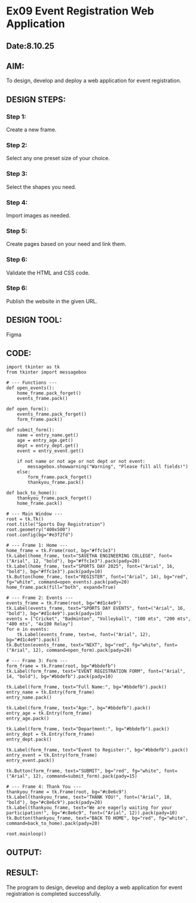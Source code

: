 # Ex09 Event Registration Web Application
## Date:8.10.25

## AIM:
To design, develop and deploy a web application for event registration.

## DESIGN STEPS:

### Step 1:
Create a new frame.

### Step 2:
Select any one preset size of your choice.

### Step 3:
Select the shapes you need.

### Step 4:
Import images as needed.

### Step 5:
Create pages based on your need and link them.

### Step 6:

Validate the HTML and CSS code.

### Step 6:

Publish the website in the given URL.

## DESIGN TOOL:
Figma

## CODE:
~~~
import tkinter as tk
from tkinter import messagebox

# --- Functions ---
def open_events():
    home_frame.pack_forget()
    events_frame.pack()

def open_form():
    events_frame.pack_forget()
    form_frame.pack()

def submit_form():
    name = entry_name.get()
    age = entry_age.get()
    dept = entry_dept.get()
    event = entry_event.get()

    if not name or not age or not dept or not event:
        messagebox.showwarning("Warning", "Please fill all fields!")
    else:
        form_frame.pack_forget()
        thankyou_frame.pack()

def back_to_home():
    thankyou_frame.pack_forget()
    home_frame.pack()

# --- Main Window ---
root = tk.Tk()
root.title("Sports Day Registration")
root.geometry("400x500")
root.config(bg="#e3f2fd")

# --- Frame 1: Home ---
home_frame = tk.Frame(root, bg="#ffc1e3")
tk.Label(home_frame, text="SAVETHA ENGINEERING COLLEGE", font=("Arial", 12, "bold"), bg="#ffc1e3").pack(pady=20)
tk.Label(home_frame, text="SPORTS DAY 2025", font=("Arial", 16, "bold"), bg="#ffc1e3").pack(pady=10)
tk.Button(home_frame, text="REGISTER", font=("Arial", 14), bg="red", fg="white", command=open_events).pack(pady=20)
home_frame.pack(fill="both", expand=True)

# --- Frame 2: Events ---
events_frame = tk.Frame(root, bg="#d1c4e9")
tk.Label(events_frame, text="SPORTS DAY EVENTS", font=("Arial", 16, "bold"), bg="#d1c4e9").pack(pady=10)
events = ["Cricket", "Badminton", "Volleyball", "100 mts", "200 mts", "400 mts", "4x100 Relay"]
for e in events:
    tk.Label(events_frame, text=e, font=("Arial", 12), bg="#d1c4e9").pack()
tk.Button(events_frame, text="NEXT", bg="red", fg="white", font=("Arial", 12), command=open_form).pack(pady=20)

# --- Frame 3: Form ---
form_frame = tk.Frame(root, bg="#bbdefb")
tk.Label(form_frame, text="EVENT REGISTRATION FORM", font=("Arial", 14, "bold"), bg="#bbdefb").pack(pady=10)

tk.Label(form_frame, text="Full Name:", bg="#bbdefb").pack()
entry_name = tk.Entry(form_frame)
entry_name.pack()

tk.Label(form_frame, text="Age:", bg="#bbdefb").pack()
entry_age = tk.Entry(form_frame)
entry_age.pack()

tk.Label(form_frame, text="Department:", bg="#bbdefb").pack()
entry_dept = tk.Entry(form_frame)
entry_dept.pack()

tk.Label(form_frame, text="Event to Register:", bg="#bbdefb").pack()
entry_event = tk.Entry(form_frame)
entry_event.pack()

tk.Button(form_frame, text="SUBMIT", bg="red", fg="white", font=("Arial", 12), command=submit_form).pack(pady=15)

# --- Frame 4: Thank You ---
thankyou_frame = tk.Frame(root, bg="#c8e6c9")
tk.Label(thankyou_frame, text="THANK YOU!", font=("Arial", 18, "bold"), bg="#c8e6c9").pack(pady=20)
tk.Label(thankyou_frame, text="We are eagerly waiting for your participation!", bg="#c8e6c9", font=("Arial", 12)).pack(pady=10)
tk.Button(thankyou_frame, text="BACK TO HOME", bg="red", fg="white", command=back_to_home).pack(pady=20)

root.mainloop()

~~~

## OUTPUT:


## RESULT:
The program to design, develop and deploy a web application for event registration is completed successfully.

